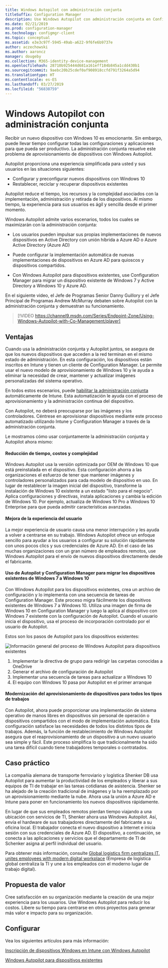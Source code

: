 ```yaml
---
title: Windows Autopilot con administración conjunta
titleSuffix: Configuration Manager
description: Use Windows Autopilot con administración conjunta en Configuration Manager para simplificar la configuración de nuevos dispositivos Windows 10.
ms.date: 02/21/2019
ms.prod: configuration-manager
ms.technology: configmgr-client
ms.topic: conceptual
ms.assetid: e3e3c97f-5945-49ab-a622-9f6fe6b9737e
author: aczechowski
ms.author: aaroncz
manager: dougeby
ms.collection: M365-identity-device-management
ms.openlocfilehash: 28710b925444d681a161eff184b845a1cdd430b1
ms.sourcegitcommit: 9aebc20b25cdef0af908918ccfd791f3264a5d94
ms.translationtype: HT
ms.contentlocale: es-ES
ms.lasthandoff: 03/27/2019
ms.locfileid: "56838759"
---
```

# <a name="windows-autopilot-with-co-management"></a>Windows Autopilot con administración conjunta

Recibir un nuevo dispositivo con Windows 10 es emocionante. Sin embargo, puede llevar tiempo configurar todas las configuraciones y aplicaciones para que pueda ser productivo. La administración conjunta resuelve este problema de aprovisionamiento de dispositivos con Windows Autopilot.

Autopilot proporciona una experiencia simplificada para usted y sus usuarios en las situaciones siguientes:
- Configurar y preconfigurar nuevos dispositivos con Windows 10  
- Restablecer, reciclar y recuperar dispositivos existentes  

Autopilot reduce el tiempo, los recursos y la complejidad asociados con la implementación, administración y retirada de los dispositivos. Al mismo tiempo, la experiencia para sus usuarios es ágil y sencilla desde el primer momento.

Windows Autopilot admite varios escenarios, todos los cuales se maximizarán con la administración conjunta:

- Los usuarios pueden impulsar sus propias implementaciones de nuevos dispositivos en Active Directory con unión híbrida a Azure AD o Azure Active Directory (Azure AD)  

- Puede configurar la implementación automática de nuevas implementaciones de dispositivos en Azure AD para quioscos y dispositivos compartidos.  

- Con Windows Autopilot para dispositivos existentes, use Configuration Manager para migrar un dispositivo existente de Windows 7 y Active Directory a Windows 10 y Azure AD.  

En el siguiente video, el Jefe de Programas Senior Danny Guillory y el Jefe Principal de Programas Andrew McMurray debaten sobre Autopilot con la administración conjunta y demuestran su funcionamiento.

> [!VIDEO https://channel9.msdn.com/Series/Endpoint-Zone/Using-Windows-Autopilot-with-Co-Management/player]



## <a name="benefits"></a>Ventajas

Cuando usa la administración conjunta y Autopilot juntos, se asegura de que los nuevos dispositivos que acceden a la red terminan en el mismo estado de administración. En esta configuración, los dispositivos están inscritos en Intune y tienen un cliente de Configuration Manager.  Le permite usar el nuevo modelo de aprovisionamiento de Windows 10 y le ayuda a eliminar la necesidad de crear, mantener y actualizar imágenes personalizadas del sistema operativo. 

En todos estos escenarios, puede [habilitar la administración conjunta](/sccm/comanage/how-to-prepare-win10) automáticamente de Intune. Esta automatización le ayuda con el proceso de aprovisionamiento y la administración continua del dispositivo.

Con Autopilot, no deberá preocuparse por las imágenes y los controladores. Céntrese en aprovisionar dispositivos mediante este proceso automatizado utilizando Intune y Configuration Manager a través de la administración conjunta.


Le mostramos cómo usar conjuntamente la administración conjunta y Autopilot ahora mismo:

#### <a name="reduce-time-costs-and-complexity"></a>Reducción de tiempo, costos y complejidad
Windows Autopilot usa la versión optimizada por OEM de Windows 10 que está preinstalada en el dispositivo. Esta configuración ahorra a las organizaciones el esfuerzo de tener que mantener imágenes y controladores personalizados para cada modelo de dispositivo en uso. En lugar de restablecer la imagen inicial del dispositivo, transforme la instalación de Windows 10 existente a un estado "listo para el negocio". Aplica configuraciones y directivas, instala aplicaciones y cambia la edición de Windows 10. Por ejemplo, actualiza de Windows 10 Pro a Windows 10 Enterprise para que pueda admitir características avanzadas.

#### <a name="improve-the-user-experience"></a>Mejora de la experiencia del usuario
La mejor experiencia de usuario causa una menor interrupción y les ayuda a volver a centrarse en su trabajo. Windows Autopilot ofrece un enfoque sencillo para ayudar a los usuarios a configurar su solución rápidamente con unos pocos clics y sus credenciales de Azure AD. En el caso de las muchas organizaciones con un gran número de empleados remotos, use Windows Autopilot para el envío de nuevos dispositivos directamente desde el fabricante.

#### <a name="use-autopilot-and-configuration-manager-to-migrate-existing-windows-7-devices-to-windows-10"></a>Uso de Autopilot y Configuration Manager para migrar los dispositivos existentes de Windows 7 a Windows 10
Con Windows Autopilot para los dispositivos existentes, crea un archivo de configuración y lo implementa con una secuencia de tareas de Configuration Manager. Este proceso migra fácilmente los dispositivos existentes de Windows 7 a Windows 10. Utiliza una imagen de firma de Windows 10 en Configuration Manager y luego la aplica al dispositivo con Windows 7 existente con la configuración de Autopilot. Cuando el usuario inicia el dispositivo, usa el proceso de incorporación controlado por el usuario de Autopilot.

Estos son los pasos de Autopilot para los dispositivos existentes:

![Información general del proceso de Windows Autopilot para dispositivos existentes](media/autopilot-for-existing-devices.png)

1. Implementar la directiva de grupo para redirigir las carpetas conocidas a OneDrive
2. Generar el archivo de configuración de Autopilot
3. Implementar una secuencia de tareas para actualizar a Windows 10
4. El equipo con Windows 10 pasa por Autopilot en el primer arranque

#### <a name="modernizing-device-provisioning-for-all-types-of-workers"></a>Modernización del aprovisionamiento de dispositivos para todos los tipos de trabajos
Con Autopilot, ahora puede proporcionar una implementación de sistema operativo de manos libres en dispositivos sin personal de operación o dispositivos compartidos con el modo de implementación automática. Esta configuración satisface las necesidades de todos los distintos tipos de trabajos. Además, la función de restablecimiento de Windows Autopilot asegura que el reaprovisionamiento de un dispositivo a un nuevo usuario sea simple y fácil. Este proceso simplifica lo que tradicionalmente ha sido una tarea difícil cuando tiene trabajadores temporales o contratados. 



## <a name="case-study"></a>Caso práctico

La compañía alemana de transporte ferroviario y logística Shenker DB usa Autopilot para aumentar la productividad de los empleados y liberar a sus equipos de TI de trabajar en las tareas cotidianas de asistencia. Shenker se ha alejado de la creación tradicional de imágenes y la ha reemplazado por un aprovisionamiento mediante la nube. Ahora usa la unión a Azure AD e Intune para poner en funcionamiento los nuevos dispositivos rápidamente. 

En lugar de que sus empleados remotos pierdan tiempo viajando a una ubicación con servicios de TI, Shenker ahora usa Windows Autopilot. Así, envía el hardware de sus trabajadores directamente del fabricante a su oficina local. El trabajador conecta el nuevo dispositivo a Internet e inicia sesión con sus credenciales de Azure AD. El dispositivo, a continuación, se conecta a las aplicaciones y servicios que el departamento de TI de Schenker asigna al perfil individual del usuario.

Para obtener más información, consulte [Global logistics firm centralizes IT, unites employees with modern digital workplace](https://customers.microsoft.com/story/db-schenker-travel-transportation-windows-10) (Empresa de logística global centraliza la TI y une a los empleados con el moderno lugar de trabajo digital).



## <a name="value-proposition"></a>Propuesta de valor

Cree satisfacción en su organización mediante la creación de una mejor experiencia para los usuarios. Use Windows Autopilot para reducir los costos. Libere su tiempo para centrarse en otros proyectos para generar más valor e impacto para su organización.



## <a name="configure"></a>Configurar

Vea los siguientes artículos para más información:

[Inscripción de dispositivos Windows en Intune con Windows Autopilot](https://docs.microsoft.com/intune/enrollment-autopilot)

[Windows Autopilot para dispositivos existentes](/sccm/osd/deploy-use/windows-autopilot-for-existing-devices)

